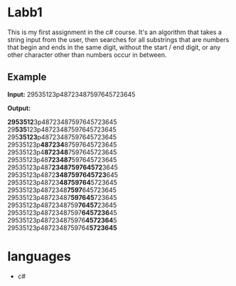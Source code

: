 # Labb1

This is my first assignment in the c# course. It's an algorithm that takes a string input from the user, then searches for all substrings that are numbers that begin
and ends in the same digit, without the start / end digit, or any other character other than numbers occur in between.

## Example

**Input:** 29535123p48723487597645723645

**Output:**

**2953512**3p48723487597645723645 <br/>
29**535**123p48723487597645723645 <br/>
295**35123**p48723487597645723645 <br/>
29535123p**487234**87597645723645 <br/>
29535123p4**872348**7597645723645 <br/>
29535123p48**723487**597645723645 <br/>
29535123p487**2348759764572**3645 <br/>
29535123p4872**3487597645723**645 <br/>
29535123p48723**48759764**5723645 <br/>
29535123p4872348**7597**645723645 <br/>
29535123p48723487**597645**723645 <br/>
29535123p4872348759**76457**23645 <br/>
29535123p48723487597**6457236**45 <br/>
29535123p487234875976**4572364**5 <br/>
29535123p4872348759764**5723645** <br/>

# languages

- c#

